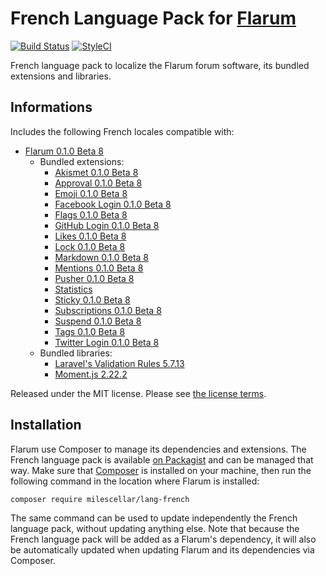 # French Language Pack for [Flarum](https://flarum.org/)

[![Build Status](https://travis-ci.org/milescellar/lang-french.svg?branch=master)](https://travis-ci.org/milescellar/lang-french) [![StyleCI](https://styleci.io/repos/70081209/shield?style=flat&branch=master)](https://styleci.io/repos/70081209)

French language pack to localize the Flarum forum software, its bundled extensions and libraries.

## Informations

Includes the following French locales compatible with:

- [Flarum 0.1.0 Beta 8](https://github.com/flarum/core)
  - Bundled extensions:
    - [Akismet 0.1.0 Beta 8](https://github.com/flarum/akismet)
    - [Approval 0.1.0 Beta 8](https://github.com/flarum/approval)
    - [Emoji 0.1.0 Beta 8](https://github.com/flarum/emoji)
    - [Facebook Login 0.1.0 Beta 8](https://github.com/flarum/auth-facebook)
    - [Flags 0.1.0 Beta 8](https://github.com/flarum/flags)
    - [GitHub Login 0.1.0 Beta 8](https://github.com/flarum/auth-github)
    - [Likes 0.1.0 Beta 8](https://github.com/flarum/likes)
    - [Lock 0.1.0 Beta 8](https://github.com/flarum/lock)
    - [Markdown 0.1.0 Beta 8](https://github.com/flarum/markdown)
    - [Mentions 0.1.0 Beta 8](https://github.com/flarum/mentions)
    - [Pusher 0.1.0 Beta 8](https://github.com/flarum/pusher)
    - [Statistics](https://github.com/flarum/statistics)
    - [Sticky 0.1.0 Beta 8](https://github.com/flarum/sticky)
    - [Subscriptions 0.1.0 Beta 8](https://github.com/flarum/subscriptions)
    - [Suspend 0.1.0 Beta 8](https://github.com/flarum/suspend)
    - [Tags 0.1.0 Beta 8](https://github.com/flarum/tags)
    - [Twitter Login 0.1.0 Beta 8](https://github.com/flarum/auth-twitter)
  - Bundled libraries:
    - [Laravel's Validation Rules 5.7.13](https://github.com/laravel/laravel)
    - [Moment.js 2.22.2](https://github.com/moment/moment)

Released under the MIT license. Please see [the license terms](https://github.com/milescellar/lang-french/blob/master/LICENSE).

## Installation

Flarum use Composer to manage its dependencies and extensions. The French language pack is available [on Packagist](https://packagist.org/packages/milescellar/lang-french) and can be managed that way. Make sure that [Composer](https://getcomposer.org/) is installed on your machine, then run the following command in the location where Flarum is installed:

```shell
composer require milescellar/lang-french
```

The same command can be used to update independently the French language pack, without updating anything else. Note that because the French language pack will be added as a Flarum's dependency, it will also be automatically updated when updating Flarum and its dependencies via Composer.
